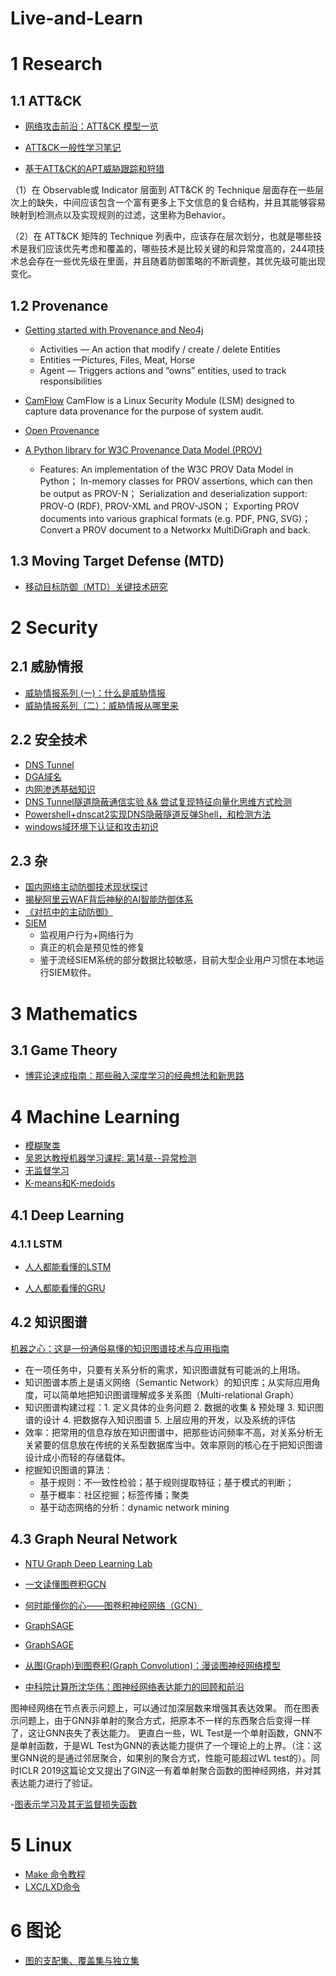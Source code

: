 # Live-and-Learn

# 1 Research

## 1.1 ATT&CK
- [网络攻击前沿：ATT&CK 模型一览](https://zhuanlan.zhihu.com/p/92581688)

- [ATT&CK一般性学习笔记](https://bbs.pediy.com/thread-254825.htm)

- [基于ATT&CK的APT威胁跟踪和狩猎](https://www.secrss.com/articles/13161)

（1）在 Observable或 Indicator 层面到 ATT&CK 的 Technique 层面存在一些层次上的缺失，中间应该包含一个富有更多上下文信息的复合结构，并且其能够容易映射到检测点以及实现规则的过滤，这里称为Behavior。

（2）在 ATT&CK 矩阵的 Technique 列表中，应该存在层次划分，也就是哪些技术是我们应该优先考虑和覆盖的，哪些技术是比较关键的和异常度高的，244项技术总会存在一些优先级在里面，并且随着防御策略的不断调整，其优先级可能出现变化。



## 1.2 Provenance
- [Getting started with Provenance and Neo4j](https://medium.com/neo4j/getting-started-with-provenance-and-neo4j-b50f666d8656)
  - Activities — An action that modify / create / delete Entities
  - Entities —Pictures, Files, Meat, Horse
  - Agent — Triggers actions and “owns” entities, used to track responsibilities
  


- [CamFlow](http://camflow.org/)
CamFlow is a Linux Security Module (LSM) designed to capture data provenance for the purpose of system audit.

- [Open Provenance](https://openprovenance.org/)

- [A Python library for W3C Provenance Data Model (PROV)](https://prov.readthedocs.io/en/latest/)
  - Features:
An implementation of the W3C PROV Data Model in Python；
In-memory classes for PROV assertions, which can then be output as PROV-N；
Serialization and deserialization support: PROV-O (RDF), PROV-XML and PROV-JSON；
Exporting PROV documents into various graphical formats (e.g. PDF, PNG, SVG)；
Convert a PROV document to a Networkx MultiDiGraph and back.

## 1.3 Moving Target Defense (MTD)
- [移动目标防御（MTD）关键技术研究](http://m.chinaaet.com/article/3000018916)

# 2 Security
## 2.1 威胁情报
- [威胁情报系列 (一)：什么是威胁情报](https://www.secrss.com/articles/16577)
- [威胁情报系列（二）：威胁情报从哪里来](https://mp.weixin.qq.com/s/YlBy-QI98UBJD21L0u9NFg)


## 2.2 安全技术
- [DNS Tunnel](https://www.paloaltonetworks.com/cyberpedia/what-is-dns-tunneling)
- [DGA域名](https://www.secrss.com/articles/14369)
- [内网渗透基础知识](http://mang0.me/archis/7db24e65/)
- [DNS Tunnel隧道隐蔽通信实验 && 尝试复现特征向量化思维方式检测](https://www.cnblogs.com/LittleHann/p/8656621.html) 
- [Powershell+dnscat2实现DNS隐蔽隧道反弹Shell，和检测方法](https://mp.weixin.qq.com/s/5mDhzuGC2WEc8bdIjRg94w)
- [windows域环境下认证和攻击初识](https://mp.weixin.qq.com/s/4eroblcVS0dwo26fbzA3-Q)


## 2.3 杂
- [国内网络主动防御技术现状探讨](https://www.secrss.com/articles/15495)
- [揭秘阿里云WAF背后神秘的AI智能防御体系](https://developer.aliyun.com/article/723263)
- [《对抗中的主动防御》](https://zhuanlan.zhihu.com/p/129713923)
- [SIEM](https://cloud.tencent.com/developer/article/1013572)
  - 监视用户行为+网络行为
  - 真正的机会是预见性的修复
  - 鉴于流经SIEM系统的部分数据比较敏感，目前大型企业用户习惯在本地运行SIEM软件。


# 3 Mathematics
## 3.1 Game Theory
- [博弈论速成指南：那些融入深度学习的经典想法和新思路](https://zhuanlan.zhihu.com/p/110773996)



# 4 Machine Learning

- [模糊聚类](https://blog.csdn.net/changyuanchn/article/details/80427893)
- [吴恩达教授机器学习课程: 第14章--异常检测](https://tianchi.aliyun.com/notebook-ai/detail?spm=5176.12281897.0.0.48f239a9jbA1E9&postId=59235)
- [无监督学习](https://easyai.tech/ai-definition/unsupervised-learning/)
- [K-means和K-medoids](https://blog.csdn.net/databatman/article/details/50445561)

## 4.1 Deep Learning

### 4.1.1 LSTM 
- [人人都能看懂的LSTM](https://zhuanlan.zhihu.com/p/32085405)

- [人人都能看懂的GRU](https://zhuanlan.zhihu.com/p/32481747)

## 4.2 知识图谱
[机器之心：这是一份通俗易懂的知识图谱技术与应用指南](https://www.jiqizhixin.com/articles/2018-06-20-4)
- 在一项任务中，只要有关系分析的需求，知识图谱就有可能派的上用场。
- 知识图谱本质上是语义网络（Semantic Network）的知识库；从实际应用角度，可以简单地把知识图谱理解成多关系图（Multi-relational Graph）
- 知识图谱构建过程：1. 定义具体的业务问题  2. 数据的收集 & 预处理  3. 知识图谱的设计  4. 把数据存入知识图谱  5. 上层应用的开发，以及系统的评估
- 效率：把常用的信息存放在知识图谱中，把那些访问频率不高，对关系分析无关紧要的信息放在传统的关系型数据库当中。效率原则的核心在于把知识图谱设计成小而轻的存储载体。
- 挖掘知识图谱的算法：
  - 基于规则：不一致性检验；基于规则提取特征；基于模式的判断；
  - 基于概率：社区挖掘；标签传播；聚类
  - 基于动态网络的分析：dynamic network mining
  
## 4.3 Graph Neural Network
- [NTU Graph Deep Learning Lab](https://github.com/graphdeeplearning)

- [一文读懂图卷积GCN](https://zhuanlan.zhihu.com/p/89503068)

- [何时能懂你的心——图卷积神经网络（GCN）](https://zhuanlan.zhihu.com/p/71200936)

- [GraphSAGE](https://zhuanlan.zhihu.com/p/74242097)

- [GraphSAGE](https://blog.csdn.net/yyl424525/article/details/100532849) 

- [从图(Graph)到图卷积(Graph Convolution)：漫谈图神经网络模型](https://www.cnblogs.com/SivilTaram/p/graph_neural_network_1.html)

- [中科院计算所沈华伟：图神经网络表达能力的回顾和前沿](https://mp.weixin.qq.com/s?__biz=MzA5ODEzMjIyMA==&mid=2247508211&idx=1&sn=d9059b2b80e2d2ac0a3094ca5c897284&chksm=9094a960a7e32076ce4e0f0cd6b99b1aa9d9b4cf049a1695a642b497e0320ef9b7bb0f981e8d&mpshare=1&scene=1&srcid=&sharer_sharetime=1593152170728&sharer_shareid=ca1742c0d2e24f8344d5b319b948d465&key=8c1e0ba910e0936a985ece58961c3915f3a9a6efd4abdbe9d8bde53f5086fc0d5da8d2b2734de73c04b7c9d18644fbd4d98c8fba0f56a178db17f1c0922ddd306d83f11f1f5e6740ab0c16d6601de391&ascene=1&uin=MTI5NjM0ODk2NA%3D%3D&devicetype=Windows+10+x64&version=6209007b&lang=zh_CN&exportkey=AUbb6c4yneRRptukebRrDTA%3D&pass_ticket=%2Fb7GKbJfPjag0NzUZwdk1MqFhl162QnSmgbUc62vxHypVyJ6PTkjWgv8Wukf%2Fi9r)

图神经网络在节点表示问题上，可以通过加深层数来增强其表达效果。
而在图表示问题上，由于GNN非单射的聚合方式，把原本不一样的东西聚合后变得一样了，这让GNN丧失了表达能力。 更直白一些，WL Test是一个单射函数，GNN不是单射函数，于是WL Test为GNN的表达能力提供了一个理论上的上界。（注：这里GNN说的是通过邻居聚合，如果别的聚合方式，性能可能超过WL test的）。同时ICLR 2019这篇论文又提出了GIN这一有着单射聚合函数的图神经网络，并对其表达能力进行了验证。

-[图表示学习及其无监督损失函数](https://www.infoq.cn/article/sWzLpqkg70TQhlwQcDhI)

# 5 Linux
- [Make 命令教程](http://www.ruanyifeng.com/blog/2015/02/make.html)
- [LXC/LXD命令](https://www.machunjie.com/linux/560.html)


# 6 图论
- [图的支配集、覆盖集与独立集](http://kklin.farbox.com/post/ji-suan-ji-li-lun/tu-lun/7-zhi-pei-ji-fu-gai-ji-du-li-ji-yu-pi-pei/1-tu-de-dian-zhi-pei-ji-dian-fu-gai-ji-yu-dian-du-li-ji)

